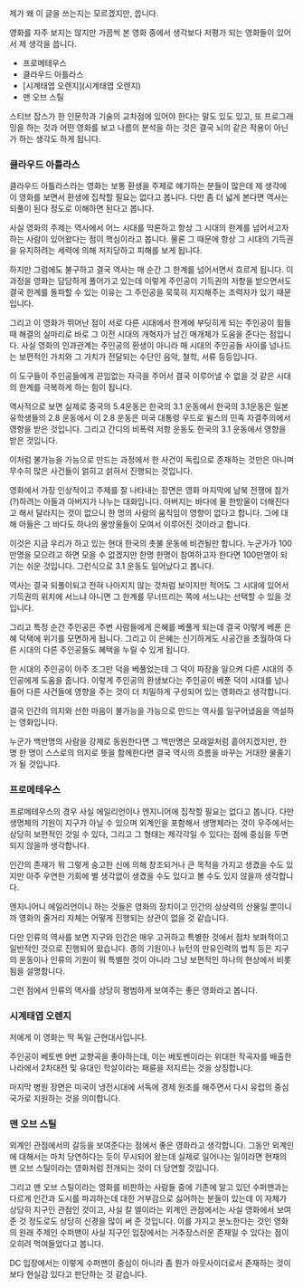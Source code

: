 제가 왜 이 글을 쓰는지는 모르겠지만, 씁니다.

영화를 자주 보지는 않지만 가끔씩 본 영화 중에서 생각보다 저평가 되는 영화들이 있어서 제 생각을 씁니다. 

* 프로메테우스
* 클라우드 아틀라스
* [시계태엽 오렌지](시계태엽 오렌지) 
* 맨 오브 스틸

스티브 잡스가 한 인문학과 기술의 교차점에 있어야 한다는 말도 있도 있고, 또 프로그래밍을 하는 것과 어떤 영화를 보고 나름의 분석을 하는 것은 결국 뇌의 같은 작용이 아닌가 하는 생각도 하게 됩니다.

### 클라우드 아틀라스

클라우드 아틀라스라는 영화는 보통 환생을 주제로 얘기하는 분들이 많은데 제 생각에 이 영화를 보면서 환생에 집착할 필요는 없다고 봅니다. 다만 좀 더 넓게 본다면 역사는 되풀이 된다 정도로 이해하면 된다고 봅니다. 

사실 영화의 주제는 역사에서 어느 시대를 막론하고 항상 그 시대의 한계를 넘어서고자 하는 사람이 있어왔다는 점이 핵심이라고 봅니다. 물론 그 때문에 항상 그 시대의 기득권을 유지하려는 세력에 의해 저지당하고 피해를 보게 됩니다. 

하지만 그럼에도 불구하고 결국 역사는 매 순간 그 한계를 넘어서면서 흐르게 됩니다. 이 과정을 영화는 담담하게 풀어가고 있는데 이렇게 주인공이 기득권의 저항을 받으면서도 결국 한계를 돌파할 수 있는 이유는 그 주인공을 묵묵히 지지해주는 조력자가 있기 때문입니다.

그리고 이 영화가 뛰어난 점이 서로 다른 시대에서 한계에 부딧히게 되는 주인공이 힘들 때 해결의 실마리로 바로 그 이전 시대의 개혁자가 남긴 매개체가 도움을 준다는 점입니다. 사실 영화의 인과관계는 주인공의 환생이 아니라 매 시대의 주인공들 사이를 넘나드는 보편적인 가치와 그 가치가 전달되는 수단인 음악, 철학, 서류 등등입니다. 

이 도구들이 주인공들에게 끈임없는 자극을 주어서 결국 이루어낼 수 없을 것 같은 시대의 한계를 극복하게 하는 힘이 됩니다.

역사적으로 보면 실제로 중국의 5.4운동은 한국의 3.1 운동에서 한국의 3.1운동은 일본 유학생들의 2.8 운동에서 이 2.8 운동은 미국 대통령 우드로 윌스의 민족 자결주의에서 영향을 받은 것입니다. 그리고 간디의 비폭력 저항 운동도 한국의 3.1 운동에서 영향을 받은 것입니다. 

이처럼 불가능을 가능으로 만드는 과정에서 한 사건이 독립으로 존재하는 것만은 아니며 무수히 많은 사건들이 얽히고 섥혀서 진행되는 것입니다.

영화에서 가장 인상적이고 주제를 잘 나타내는 장면은 영화 마지막에 남북 전쟁에 참가(?)하려는 아들과 아버지가 나누는 대화입니다. 아버지는 바다에 물 한방울이 더해진다고 해서 달라지는 것이 없으니 한 명의 사람의 움직임이 영향이 없다고 합니다. 그에 대해 아들은 그 바다도 하나의 물방울들이 모여서 이루어진 것이라고 합니다. 

이것은 지금 우리가 하고 있는 현대 한국의 촛불 운동에 비견될만 합니다. 누군가가 100만명을 모으려고 하면 모을 수 없겠지만 한명 한명이 참여하고자 한다면 100만명이 되기는 쉬운 것입니다. 그런식으로 3.1 운동도 일어났다고 봅니다.

역사는 결국 되풀이되고 전혀 나아지지 않는 것처럼 보이지만 적어도 그 시대에 있어서 기득권의 위치에 서느냐 아니면 그 한계를 무너뜨리는 쪽에 서느냐는 선택할 수 있을 것입니다. 

그리고 특정 순간 주인공은 주변 사람들에게 은혜를 베풀게 되는데 결국 이렇게 베푼 은혜 덕택에 위기를 모면하게 됩니다. 그리고 이 은혜는 신기하게도 시공간을 초월하여 다른 시대의 다른 주인공들도 혜택을 누릴 수 있게 됩니다.

한 시대의 주인공이 아주 조그만 덕을 베풀었는데 그 덕이 파장을 일으켜 다른 시대의 주인공에게 도움을 줍니다. 이렇게 주인공의 환생보다는 주인공이 베푼 덕이 시대를 넘나들어 다른 사건들에 영향을 주는 것이 더 치밀하게 구성되어 있는 영화라고 생각합니다.

결국 인간의 의지와 선한 마음이 불가능을 가능으로 만드는 역사를 일구어냈음을 역설하는 영화입니다.

누군가 백만명의 사람을 강제로 동원한다면 그 백만명은 모래알처럼 흩어지겠지만, 한 명 한 명이 스스로의 의지로 뜻을 함께한다면 결국 역사의 흐름을 바꾸는 거대한 물줄기가 될 것입니다.

### 프로메테우스 

프로메테우스의 경우 사실 에일리언이나 엔지니어에 집착할 필요는 없다고 봅니다. 다만 생명체의 기원이 지구가 아닐 수 있으며 외계인을 포함해서 생명체라는 것이 우주에서는 상당히 보편적인 것일 수 있다, 그리고 그 형태는 제각각일 수 있다는 점에 중심을 두면 되지 않을까 생각합니다.

인간의 존재가 뭐 그렇게 숭고한 신에 의해 창조되거나 큰 목적을 가지고 생겼을 수도 있지만 아주 우연한 기회에 별 생각없이 생겼을 수도 있다고 볼 수도 있지 않을까 생각합니다.

엔지니어니 에일리언이니 하는 것들은 영화의 장치이고 인간의 상상력의 산물일 뿐이니까 영화의 줄거리 자체는 어떻게 진행되는 상관이 없을 것 같습니다. 

다만 인류의 역사를 보면 지구와 인간은 매우 고귀하고 특별한 것에서 점차 보펴적이고 일반적인 것으로 진행되어 왔습니다. 종의 기원이나 뉴턴의 만유인력의 법칙 등은 지구의 운동이나 인류의 기원이 뭐 특별한 것이 아니라 그냥 보편적인 하나의 현상에서 비롯됨을 설명합니다. 

그런 점에서 인류의 역사를 상당히 평범하게 보여주는 좋은 영화라고 봅니다.

### 시계태엽 오렌지

저에게 이 영화는 딱 독일 근현대사입니다. 

주인공이 베토벤 9번 교향곡을 좋아하는데, 이는 베토벤이라는 위대한 작곡자를 배출한 나라에서 2차대전 및 유대인 학살이라는 패륜을 저지르는 것을 상징합니다.

마지막 병원 장면은 미국이 냉전시대에 서독에 경제 원조를 해주면서 다시 유럽의 중심 국가로 지원하는 것을 의미합니다.

### 맨 오브 스틸

외계인 관점에서의 갈등을 보여준다는 점에서 좋은 영화라고 생각합니다. 그동안 외계인에 대해서는 마치 당연하다는 듯이 무시되어 왔는데 실제로 일어나는 일이라면 현재의 맨 오브 스틸이라는 영화처럼 전개되는 것이 더 당연할 것입니다. 

그리고 맨 오브 스틸이라는 영화를 비판하는 사람들 중에 기존에 알고 있던 수퍼맨과는 다르게 인간과 도시를 파괴하는데 대한 거부감으로 싫어하는 분들이 있는데 이 자체가 상당히 지구인 관점인 것이고, 사실 칼 엘이라는 외계인 관점에서는 사실 영화에서 보여준 것 정도로도 상당히 신경을 많이 써 준 것입니다. 이를 가지고 분노한다는 것인 영화의 원래 주제인 수퍼맨이 사실 지구인 입장에서는 거추장스러운 존재일 수 있다는 점이 오히려 먹여들었다고 봅니다. 

DC 입장에서는 이렇게 수퍼맨이 중심이 아니라 좀 뭔가 아웃사이더로서 존재하는 것이 보다 현실감 있다고 판단하는 것 같습니다. 


